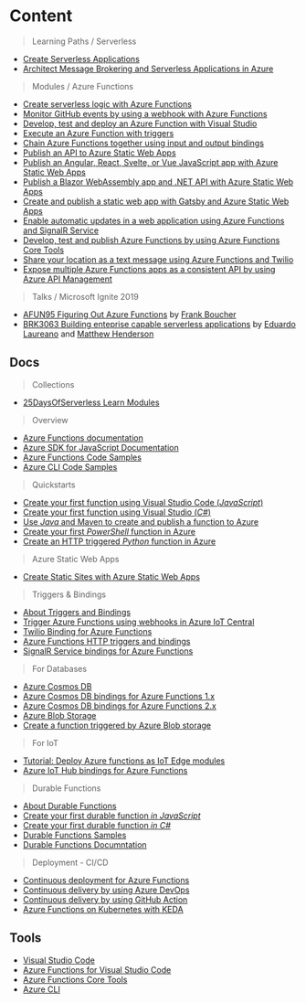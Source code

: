 # Content

> Learning Paths / Serverless

* [Create Serverless Applications](https://docs.microsoft.com/en-us/learn/paths/create-serverless-applications/?WT.mc_id=academic-10922-cxa)
* [Architect Message Brokering and Serverless Applications in Azure](https://docs.microsoft.com/en-us/learn/paths/architect-messaging-serverless/?WT.mc_id=academic-10922-cxa)

> Modules / Azure Functions

* [Create serverless logic with Azure Functions](https://docs.microsoft.com/en-us/learn/modules/create-serverless-logic-with-azure-functions/?WT.mc_id=academic-10922-cxa)
* [Monitor GitHub events by using a webhook with Azure Functions](https://docs.microsoft.com/en-us/learn/modules/monitor-github-events-with-a-function-triggered-by-a-webhook/?WT.mc_id=academic-10922-cxa)
* [Develop, test and deploy an Azure Function with Visual Studio ](https://docs.microsoft.com/en-us/learn/modules/develop-test-deploy-azure-functions-with-visual-studio/?WT.mc_id=academic-10922-cxa)
* [Execute an Azure Function with triggers](https://docs.microsoft.com/en-us/learn/modules/execute-azure-function-with-triggers/?WT.mc_id=academic-10922-cxa)
* [Chain Azure Functions together using input and output bindings](https://docs.microsoft.com/en-us/learn/modules/chain-azure-functions-data-using-bindings/?WT.mc_id=academic-10922-cxa)
* [Publish an API to Azure Static Web Apps](https://docs.microsoft.com/en-gb/learn/modules/publish-static-web-app-api-preview-url/)
* [Publish an Angular, React, Svelte, or Vue JavaScript app with Azure Static Web Apps](https://docs.microsoft.com/en-gb/learn/modules/publish-app-service-static-web-app-api/)
* [Publish a Blazor WebAssembly app and .NET API with Azure Static Web Apps](https://docs.microsoft.com/en-gb/learn/modules/publish-app-service-static-web-app-api-dotnet/)
* [Create and publish a static web app with Gatsby and Azure Static Web Apps](https://docs.microsoft.com/en-gb/learn/modules/create-deploy-static-webapp-gatsby-app-service/)
* [Enable automatic updates in a web application using Azure Functions and SignalR Service ](https://docs.microsoft.com/en-us/learn/modules/automatic-update-of-a-webapp-using-azure-functions-and-signalr/?WT.mc_id=academic-10922-cxa)
* [Develop, test and publish Azure Functions by using Azure Functions Core Tools](https://docs.microsoft.com/en-us/learn/modules/develop-test-deploy-azure-functions-with-core-tools//?WT.mc_id=academic-10922-cxa)
* [Share your location as a text message using Azure Functions and Twilio ](https://docs.microsoft.com/en-us/learn/modules/send-location-over-sms-using-azure-functions-twilio/?WT.mc_id=academic-10922-cxa)
* [Expose multiple Azure Functions apps as a consistent API by using Azure API Management](https://docs.microsoft.com/en-us/learn/modules/build-serverless-api-with-functions-api-management/?WT.mc_id=academic-10922-cxa)

> Talks / Microsoft Ignite 2019

* [AFUN95 Figuring Out Azure Functions](https://myignite.techcommunity.microsoft.com/sessions/83218?source=sessions) by [Frank Boucher](https://myignite.techcommunity.microsoft.com/speaker/585722)
* [BRK3063 Building enteprise capable serverless applications](https://myignite.techcommunity.microsoft.com/sessions/81605?source=sessions) by [Eduardo Laureano](https://myignite.techcommunity.microsoft.com/speaker/588664) and [Matthew Henderson](https://myignite.techcommunity.microsoft.com/speaker/595253)

## Docs

> Collections

* [25DaysOfServerless Learn Modules](https://docs.microsoft.com/en-us/users/nityan/collections/k73ohwqzen712?WT.mc_id=academic-10922-cxa)

> Overview

* [Azure Functions documentation](https://docs.microsoft.com/azure/azure-functions/?WT.mc_id=academic-10922-cxa)
* [Azure SDK for JavaScript Documentation](https://docs.microsoft.com/azure/javascript/?WT.mc_id=academic-10922-cxa)
* [Azure Functions Code Samples](https://docs.microsoft.com/en-us/samples/browse/?products=azure-functions?WT.mc_id=academic-10922-cxa)
* [Azure CLI Code Samples](https://docs.microsoft.com/en-us/azure/azure-functions/functions-cli-samples?WT.mc_id=academic-10922-cxa)

> Quickstarts

* [Create your first function using Visual Studio Code (_JavaScript_)](https://docs.microsoft.com/azure/azure-functions/functions-create-first-function-vs-code?WT.mc_id=academic-10922-cxa)
* [Create your first function using Visual Studio (_C#_)](https://docs.microsoft.com/en-us/azure/azure-functions/functions-create-your-first-function-visual-studio?WT.mc_id=academic-10922-cxa)
* [Use _Java_ and Maven to create and publish a function to Azure](https://docs.microsoft.com/en-us/azure/azure-functions/functions-create-first-java-maven?WT.mc_id=academic-10922-cxa)
* [Create your first _PowerShell_ function in Azure](https://docs.microsoft.com/en-us/azure/azure-functions/functions-create-first-function-powershell?WT.mc_id=academic-10922-cxa)
* [Create an HTTP triggered _Python_ function in Azure](https://docs.microsoft.com/en-us/azure/azure-functions/functions-create-first-function-python?WT.mc_id=academic-10922-cxa)

> Azure Static Web Apps

* [Create Static Sites with Azure Static Web Apps](https://docs.microsoft.com/en-us/azure/static-web-apps/)

> Triggers & Bindings

* [About Triggers and Bindings](https://docs.microsoft.com/en-us/azure/azure-functions/functions-triggers-bindings?WT.mc_id=academic-10922-cxa)
* [Trigger Azure Functions using webhooks in Azure IoT Central](https://docs.microsoft.com/en-us/azure/iot-central/core/howto-trigger-azure-functions?WT.mc_id=academic-10922-cxa)
* [Twilio Binding for Azure Functions](https://docs.microsoft.com/en-us/azure/azure-functions/functions-bindings-twilio?WT.mc_id=academic-10922-cxa)
* [Azure Functions HTTP triggers and bindings](https://docs.microsoft.com/en-us/azure/azure-functions/functions-bindings-http-webhook?tabs=javascript&WT.mc_id=academic-10922-cxa)
* [SignalR Service bindings for Azure Functions](https://docs.microsoft.com/en-us/azure/azure-functions/functions-bindings-signalr-service?WT.mc_id=academic-10922-cxa)

> For Databases

* [Azure Cosmos DB](https://docs.microsoft.com/en-us/azure/cosmos-db?WT.mc_id=academic-10922-cxa)
* [Azure Cosmos DB bindings for Azure Functions 1.x](https://docs.microsoft.com/en-us/azure/azure-functions/functions-bindings-cosmosdb?tabs=csharp&WT.mc_id=academic-10922-cxa)
* [Azure Cosmos DB bindings for Azure Functions 2.x](https://docs.microsoft.com/en-us/azure/azure-functions/functions-bindings-cosmosdb-v2?WT.mc_id=academic-10922-cxa)
* [Azure Blob Storage](https://docs.microsoft.com/en-us/azure/storage/?WT.mc_id=academic-10922-cxa)
* [Create a function triggered by Azure Blob storage](https://docs.microsoft.com/en-us/azure/azure-functions/functions-create-storage-blob-triggered-function?WT.mc_id=academic-10922-cxa)

> For IoT

* [Tutorial: Deploy Azure functions as IoT Edge modules](https://docs.microsoft.com/en-us/azure/iot-edge/tutorial-deploy-function?toc=%2fazure%2fazure-functions%2ftoc.json&WT.mc_id=academic-10922-cxa)
* [Azure IoT Hub bindings for Azure Functions](https://docs.microsoft.com/en-us/azure/azure-functions/functions-bindings-event-iot?WT.mc_id=academic-10922-cxa)

> Durable Functions

* [About Durable Functions](https://docs.microsoft.com/en-us/azure/azure-functions/durable/durable-functions-overview?WT.mc_id=academic-10922-cxa)
* [Create your first durable function _in JavaScript_](https://docs.microsoft.com/en-us/azure/azure-functions/durable/quickstart-js-vscode?WT.mc_id=academic-10922-cxa)
* [Create your first durable function _in C#_](https://docs.microsoft.com/en-us/azure/azure-functions/durable/durable-functions-create-first-csharp?WT.mc_id=academic-10922-cxa)
* [Durable Functions Samples](https://docs.microsoft.com/en-us/samples/browse/?products=azure-functions&term=durable?WT.mc_id=academic-10922-cxa)
* [Durable Functions Documntation](https://docs.microsoft.com/en-us/azure/azure-functions/durable/?WT.mc_id=academic-10922-cxa)

> Deployment - CI/CD

* [Continuous deployment for Azure Functions](https://docs.microsoft.com/en-us/azure/azure-functions/functions-continuous-deployment?WT.mc_id=academic-10922-cxa)
* [Continuous delivery by using Azure DevOps](https://docs.microsoft.com/en-us/azure/azure-functions/functions-how-to-azure-devops?WT.mc_id=academic-10922-cxa)
* [Continuous delivery by using GitHub Action](https://docs.microsoft.com/en-us/azure/azure-functions/functions-how-to-github-actions?WT.mc_id=academic-10922-cxa)
* [Azure Functions on Kubernetes with KEDA](https://docs.microsoft.com/en-us/azure/azure-functions/functions-kubernetes-keda?WT.mc_id=academic-10922-cxa)

## Tools

* [Visual Studio Code](https://code.visualstudio.com/?WT.mc_id=academic-10922-cxa)
* [Azure Functions for Visual Studio Code](https://marketplace.visualstudio.com/items?itemName=ms-azuretools.vscode-azurefunctions&WT.mc_id=academic-10922-cxa)
* [Azure Functions Core Tools](https://docs.microsoft.com/azure/azure-functions/functions-run-local?WT.mc_id=academic-10922-cxa)
* [Azure CLI](https://docs.microsoft.com/en-us/cli/azure/?view=azure-cli-latest?WT.mc_id=academic-10922-cxa)
